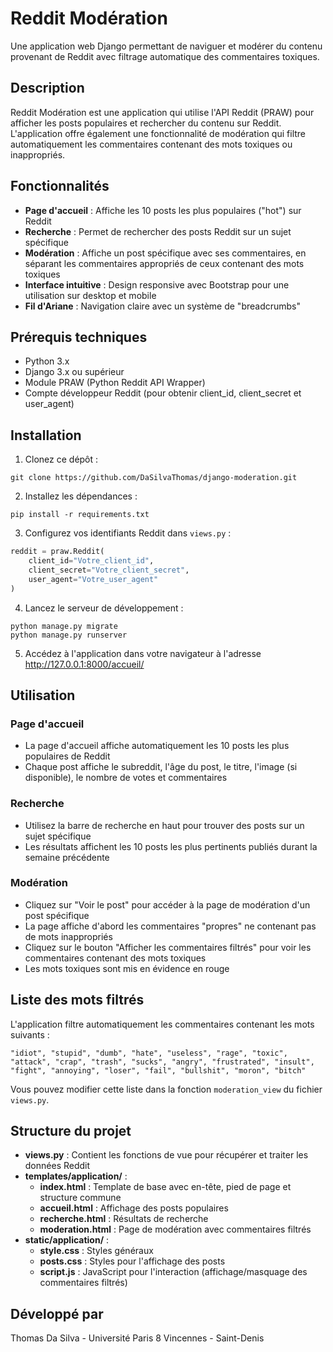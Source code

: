 # Reddit Modération

Une application web Django permettant de naviguer et modérer du contenu provenant de Reddit avec filtrage automatique des commentaires toxiques.

## Description

Reddit Modération est une application qui utilise l'API Reddit (PRAW) pour afficher les posts populaires et rechercher du contenu sur Reddit. L'application offre également une fonctionnalité de modération qui filtre automatiquement les commentaires contenant des mots toxiques ou inappropriés.

## Fonctionnalités

- **Page d'accueil** : Affiche les 10 posts les plus populaires ("hot") sur Reddit
- **Recherche** : Permet de rechercher des posts Reddit sur un sujet spécifique
- **Modération** : Affiche un post spécifique avec ses commentaires, en séparant les commentaires appropriés de ceux contenant des mots toxiques
- **Interface intuitive** : Design responsive avec Bootstrap pour une utilisation sur desktop et mobile
- **Fil d'Ariane** : Navigation claire avec un système de "breadcrumbs"

## Prérequis techniques

- Python 3.x
- Django 3.x ou supérieur
- Module PRAW (Python Reddit API Wrapper)
- Compte développeur Reddit (pour obtenir client_id, client_secret et user_agent)

## Installation

1. Clonez ce dépôt :
```
git clone https://github.com/DaSilvaThomas/django-moderation.git
```

2. Installez les dépendances :
```
pip install -r requirements.txt
```

3. Configurez vos identifiants Reddit dans `views.py` :
```python
reddit = praw.Reddit(
    client_id="Votre_client_id",
    client_secret="Votre_client_secret",
    user_agent="Votre_user_agent"
)
```

4. Lancez le serveur de développement :
```
python manage.py migrate
python manage.py runserver
```

5. Accédez à l'application dans votre navigateur à l'adresse http://127.0.0.1:8000/accueil/

## Utilisation

### Page d'accueil
- La page d'accueil affiche automatiquement les 10 posts les plus populaires de Reddit
- Chaque post affiche le subreddit, l'âge du post, le titre, l'image (si disponible), le nombre de votes et commentaires

### Recherche
- Utilisez la barre de recherche en haut pour trouver des posts sur un sujet spécifique
- Les résultats affichent les 10 posts les plus pertinents publiés durant la semaine précédente

### Modération
- Cliquez sur "Voir le post" pour accéder à la page de modération d'un post spécifique
- La page affiche d'abord les commentaires "propres" ne contenant pas de mots inappropriés
- Cliquez sur le bouton "Afficher les commentaires filtrés" pour voir les commentaires contenant des mots toxiques
- Les mots toxiques sont mis en évidence en rouge

## Liste des mots filtrés

L'application filtre automatiquement les commentaires contenant les mots suivants :
```
"idiot", "stupid", "dumb", "hate", "useless", "rage", "toxic", 
"attack", "crap", "trash", "sucks", "angry", "frustrated", "insult", 
"fight", "annoying", "loser", "fail", "bullshit", "moron", "bitch"
```

Vous pouvez modifier cette liste dans la fonction `moderation_view` du fichier `views.py`.

## Structure du projet

- **views.py** : Contient les fonctions de vue pour récupérer et traiter les données Reddit
- **templates/application/** :
  - **index.html** : Template de base avec en-tête, pied de page et structure commune
  - **accueil.html** : Affichage des posts populaires
  - **recherche.html** : Résultats de recherche
  - **moderation.html** : Page de modération avec commentaires filtrés
- **static/application/** :
  - **style.css** : Styles généraux
  - **posts.css** : Styles pour l'affichage des posts
  - **script.js** : JavaScript pour l'interaction (affichage/masquage des commentaires filtrés)

## Développé par

Thomas Da Silva - Université Paris 8 Vincennes - Saint-Denis

